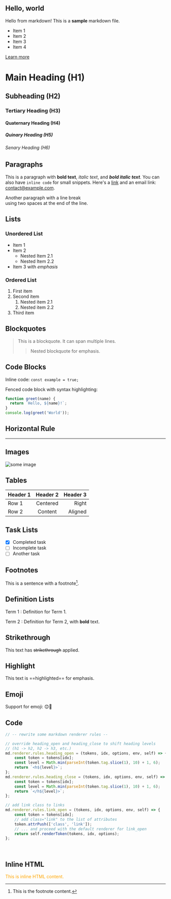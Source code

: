 ## Hello, world

Hello from markdown! This is a **sample** markdown file.

- Item 1
- Item 2
- Item 3
- Item 4

[Learn more](https://example.com)

# Main Heading (H1)
## Subheading (H2)
### Tertiary Heading (H3)
#### Quaternary Heading (H4)
##### Quinary Heading (H5)
###### Senary Heading (H6)

## Paragraphs
This is a paragraph with **bold text**, *italic text*, and ***bold italic text***. You can also have `inline code` for small snippets. Here's a [link](https://example.com) and an email link: <contact@example.com>.

Another paragraph with a line break  
using two spaces at the end of the line.

## Lists
### Unordered List
- Item 1
- Item 2
  - Nested Item 2.1
  - Nested Item 2.2
- Item 3 with *emphasis*

### Ordered List
1. First item
2. Second item
   1. Nested item 2.1
   2. Nested item 2.2
3. Third item

## Blockquotes
> This is a blockquote.
> It can span multiple lines.
>> Nested blockquote for emphasis.

## Code Blocks
Inline code: `const example = true;`

Fenced code block with syntax highlighting:
```javascript
function greet(name) {
  return `Hello, ${name}!`;
}
console.log(greet('World'));
```

## Horizontal Rule
---

## Images
![some image](https://placehold.co/400x200 "some image")

## Tables
| Header 1 | Header 2 | Header 3 |
|----------|:--------:|---------:|
| Row 1    | Centered | Right   |
| Row 2    | Content  | Aligned |

## Task Lists
- [x] Completed task
- [ ] Incomplete task
- [ ] Another task

## Footnotes
This is a sentence with a footnote[^1].

[^1]: This is the footnote content.

## Definition Lists
Term 1
: Definition for Term 1.

Term 2
: Definition for Term 2, with **bold** text.

## Strikethrough
This text has ~~strikethrough~~ applied.

## Highlight
This text is ==highlighted== for emphasis.

## Emoji
Support for emoji: 😊🚀

## Code

```JavaScript
// -- rewrite some markdown renderer rules --

// override heading_open and heading_close to shift heading levels
// (h1 -> h2, h2 -> h3, etc.)
md.renderer.rules.heading_open = (tokens, idx, options, env, self) => {
	const token = tokens[idx];
	const level = Math.min(parseInt(token.tag.slice(1), 10) + 1, 6);
	return `<h${level}>`;
};
md.renderer.rules.heading_close = (tokens, idx, options, env, self) => {
	const token = tokens[idx];
	const level = Math.min(parseInt(token.tag.slice(1), 10) + 1, 6);
	return `</h${level}>`;
};

// add link class to links
md.renderer.rules.link_open = (tokens, idx, options, env, self) => {
	const token = tokens[idx];
	// add class="link" to the list of attributes
	token.attrPush(['class', 'link']);
	// ... and proceed with the default renderer for link_open
	return self.renderToken(tokens, idx, options);
};
```

<br>

## Inline HTML
<div style="color: orange;">This is inline HTML content.</div>